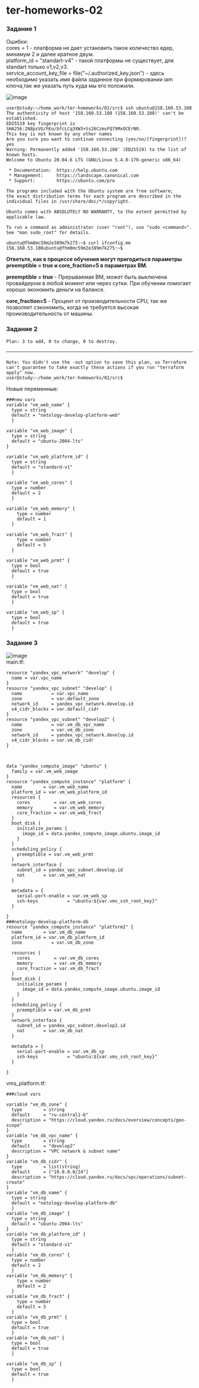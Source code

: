 # ter-homeworks-02
### Задание 1  
Ошибки:  
cores         = 1 - платформа не дает установить такое количество ядер, минимум 2 и далее кратное двум.  
platform_id = "standart-v4" - такой платформы не существует, для standart только v1,v2,v3.   
service_account_key_file = file("~/.authorized_key.json") - здесь необходимо указать имя файла заданное при формировании iam ключа,так же указать путь куда мы его положили.

![image](https://github.com/suntsovvv/ter-homeworks-02/assets/154943765/ec424a5a-dd02-4bc7-986f-86b674f927b1)

```
user@study:~/home_work/ter-homeworks/02/src$ ssh ubuntu@158.160.53.108
The authenticity of host '158.160.53.108 (158.160.53.108)' can't be established.
ED25519 key fingerprint is SHA256:2N8psVU/hEo/bfcLCq3XW3+Ss26CzmvFQ79MxOCErN0.
This key is not known by any other names
Are you sure you want to continue connecting (yes/no/[fingerprint])? yes
Warning: Permanently added '158.160.53.108' (ED25519) to the list of known hosts.
Welcome to Ubuntu 20.04.6 LTS (GNU/Linux 5.4.0-170-generic x86_64)

 * Documentation:  https://help.ubuntu.com
 * Management:     https://landscape.canonical.com
 * Support:        https://ubuntu.com/pro

The programs included with the Ubuntu system are free software;
the exact distribution terms for each program are described in the
individual files in /usr/share/doc/*/copyright.

Ubuntu comes with ABSOLUTELY NO WARRANTY, to the extent permitted by
applicable law.

To run a command as administrator (user "root"), use "sudo <command>".
See "man sudo_root" for details.

ubuntu@fhm8mc59m2e389m7k275:~$ curl ifconfig.me
158.160.53.108ubuntu@fhm8mc59m2e389m7k275:~$
```
**Ответьте, как в процессе обучения могут пригодиться параметры preemptible = true и core_fraction=5 в параметрах ВМ.**  

**preemptible = true** - Прерываемая ВМ, может быть выключена провайдером в любой момент или через сутки. При обучении помогает хорошо экономить деньги на балансе.  

**core_fraction=5** - Процент от производительности CPU, так же позволяет сэкономить, когда не требуется высокая проиизводительность от машины.

 ### Задание 2    
```
Plan: 3 to add, 0 to change, 0 to destroy.

────────────────────────────────────────────────────────────────────────────────────────────────────────────────────────────────────────────────────────────────────

Note: You didn't use the -out option to save this plan, so Terraform can't guarantee to take exactly these actions if you run "terraform apply" now.
user@study:~/home_work/ter-homeworks/02/src$
```
Новые переменные:
```hcl
###new vars
variable "vm_web_name" {
  type = string
  default = "netology-develop-platform-web"
  }

variable "vm_web_image" {
  type = string
  default = "ubuntu-2004-lts"
}

variable "vm_web_platform_id" {
  type = string
  default = "standard-v1"
  }

variable "vm_web_cores" {
  type = number
  default = 2
  }

variable "vm_web_memory" {
    type = number
    default = 1  
  }

variable "vm_web_fract" {
    type = number
    default = 5
  }

variable "vm_web_prmt" {
  type = bool
  default = true
  }

variable "vm_web_nat" {
  type = bool
  default = true
  }

variable "vm_web_sp" {
  type = bool
  default = true
  }
```
### Задание 3   
![image](https://github.com/suntsovvv/ter-homeworks-02/assets/154943765/eb0fd37e-01d8-408f-a547-d3ef23156632)   
main.tf:   
```hcl
resource "yandex_vpc_network" "develop" {
  name = var.vpc_name
}
resource "yandex_vpc_subnet" "develop" {
  name           = var.vpc_name
  zone           = var.default_zone
  network_id     = yandex_vpc_network.develop.id
  v4_cidr_blocks = var.default_cidr
}
resource "yandex_vpc_subnet" "develop2" {
  name           = var.vm_db_vpc_name
  zone           = var.vm_db_zone
  network_id     = yandex_vpc_network.develop.id
  v4_cidr_blocks = var.vm_db_cidr
}



data "yandex_compute_image" "ubuntu" {
  family = var.vm_web_image 
}
resource "yandex_compute_instance" "platform" {
  name        = var.vm_web_name 
  platform_id = var.vm_web_platform_id
  resources {
    cores         = var.vm_web_cores
    memory        = var.vm_web_memory
    core_fraction = var.vm_web_fract
  }
  boot_disk {
    initialize_params {
      image_id = data.yandex_compute_image.ubuntu.image_id
    }
  }
  scheduling_policy {
    preemptible = var.vm_web_prmt
  }
  network_interface {
    subnet_id = yandex_vpc_subnet.develop.id
    nat       = var.vm_web_nat
  }

  metadata = {
    serial-port-enable = var.vm_web_sp
    ssh-keys           = "ubuntu:${var.vms_ssh_root_key}"
  }

}
###netology-develop-platform-db
resource "yandex_compute_instance" "platform2" {
  name        = var.vm_db_name 
  platform_id = var.vm_db_platform_id
  zone           = var.vm_db_zone

  resources {
    cores         = var.vm_db_cores
    memory        = var.vm_db_memory
    core_fraction = var.vm_db_fract
  }
  boot_disk {
    initialize_params {
      image_id = data.yandex_compute_image.ubuntu.image_id
    }
  }
  scheduling_policy {
    preemptible = var.vm_db_prmt
  }
  network_interface {
    subnet_id = yandex_vpc_subnet.develop2.id
    nat       = var.vm_db_nat
  }

  metadata = {
    serial-port-enable = var.vm_db_sp
    ssh-keys           = "ubuntu:${var.vms_ssh_root_key}"
  }

}
```
vms_platform.tf:   
```hcl
###cloud vars

variable "vm_db_zone" {
  type        = string
  default     = "ru-central1-b"
  description = "https://cloud.yandex.ru/docs/overview/concepts/geo-scope"
}
variable "vm_db_vpc_name" {
  type        = string
  default     = "develop2"
  description = "VPC network & subnet name"
}
variable "vm_db_cidr" {
  type        = list(string)
  default     = ["10.0.0.0/24"]
  description = "https://cloud.yandex.ru/docs/vpc/operations/subnet-create"
}
variable "vm_db_name" {
  type = string
  default = "netology-develop-platform-db"
  }
variable "vm_db_image" {
  type = string
  default = "ubuntu-2004-lts"
}
variable "vm_db_platform_id" {
  type = string
  default = "standard-v1"
  }
variable "vm_db_cores" {
  type = number
  default = 2
  }
variable "vm_db_memory" {
    type = number
    default = 2  
  }
variable "vm_db_fract" {
    type = number
    default = 5
  }
variable "vm_db_prmt" {
  type = bool
  default = true
  }
variable "vm_db_nat" {
  type = bool
  default = true
  }

variable "vm_db_sp" {
  type = bool
  default = true
  }
```
